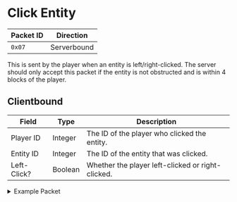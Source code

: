 # Click Entity
| Packet ID | Direction |
| --- | --- |
| `0x07` | Serverbound |

This is sent by the player when an entity is left/right-clicked. The server should only accept this packet if the entity is not obstructed and is within 4 blocks of the player.

## Clientbound
| Field | Type | Description |
| --- | --- | --- |
| Player ID | Integer | The ID of the player who clicked the entity. |
| Entity ID | Integer | The ID of the entity that was clicked. |
| Left-Click? | Boolean | Whether the player left-clicked or right-clicked. |

<details>
    <summary>Example Packet</summary>

| Field | Value | 
| --- | --- |
| Player ID | 1298 |
| Entity ID | 1805 |
| Left-Click? | true |
</details>